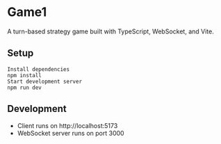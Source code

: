 # Game1

A turn-based strategy game built with TypeScript, WebSocket, and Vite.

## Setup

    Install dependencies
    npm install
    Start development server
    npm run dev

## Development

- Client runs on http://localhost:5173
- WebSocket server runs on port 3000